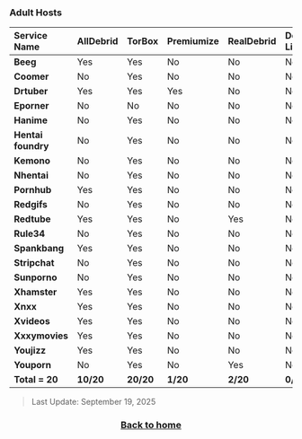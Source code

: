 
### Adult Hosts

| **Service Name** | **AllDebrid** | **TorBox** | **Premiumize** | **RealDebrid** | **Debrid-Link** | **LinkSnappy** | **Mega-Debrid** | **Deepbrid** | **High-Way** | **Offcloud** |
| :--- | :--- | :--- | :--- | :--- | :--- | :--- | :--- | :--- | :--- | :--- |
| **Beeg** | Yes | Yes | No | No | No | No | No | No | No | No |
| **Coomer** | No | Yes | No | No | No | No | No | No | No | No |
| **Drtuber** | Yes | Yes | Yes | No | No | No | No | No | No | No |
| **Eporner** | No | No | No | No | No | No | No | No | No | Yes |
| **Hanime** | No | Yes | No | No | No | No | No | No | No | No |
| **Hentai foundry** | No | Yes | No | No | No | No | No | No | No | No |
| **Kemono** | No | Yes | No | No | No | No | No | No | No | No |
| **Nhentai** | No | Yes | No | No | No | No | No | No | No | No |
| **Pornhub** | Yes | Yes | No | No | No | No | No | No | No | Yes |
| **Redgifs** | No | Yes | No | No | No | No | No | No | No | No |
| **Redtube** | Yes | Yes | No | Yes | No | No | No | Yes | No | Yes |
| **Rule34** | No | Yes | No | No | No | No | No | No | No | No |
| **Spankbang** | Yes | Yes | No | No | No | No | No | No | No | Yes |
| **Stripchat** | No | Yes | No | No | No | No | No | No | No | No |
| **Sunporno** | No | Yes | No | No | No | No | Yes | No | No | No |
| **Xhamster** | Yes | Yes | No | No | No | No | No | No | No | Yes |
| **Xnxx** | Yes | Yes | No | No | No | No | No | No | No | No |
| **Xvideos** | Yes | Yes | No | No | No | No | No | No | No | Yes |
| **Xxxymovies** | Yes | Yes | No | No | No | No | No | No | No | No |
| **Youjizz** | Yes | Yes | No | No | No | No | No | No | No | Yes |
| **Youporn** | No | Yes | No | Yes | No | No | No | No | No | Yes |
| **Total = 20**     | **10/20**     | **20/20**  | **1/20**       | **2/20**       | **0/20**        | **0/20**       | **1/20**        | **1/20**     | **0/20**     |

> Last Update: September 19, 2025

<div align="center">

### [Back to home](./README.md)

</div>